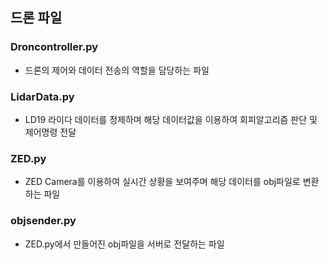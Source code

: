 ## 드론 파일

### Droncontroller.py
* 드론의 제어와 데이터 전송의 역할을 담당하는 파일

### LidarData.py
* LD19 라이다 데이터를 정제하며 해당 데이터값을 이용하여 회피알고리즘 판단 및 제어명령 전달

### ZED.py
* ZED Camera를 이용하여 실시간 상황을 보여주며 해당 데이터를 obj파일로 변환하는 파일

### objsender.py
* ZED.py에서 만들어진 obj파일을 서버로 전달하는 파일 
